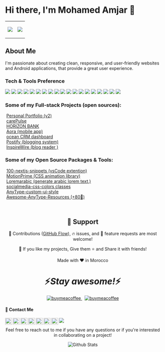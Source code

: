 

# Hi there, I'm Mohamed Amjar 👋
<table align="center" >
 <row>
  <td>
   
   <p align="center"><img src="https://github-readme-stats.vercel.app/api?username=amjarmed&show_icons=true&theme=radical"/> </p>
  </td>
  <td>

 <p align="center"> <img src="https://github-readme-stats.vercel.app/api/top-langs/?username=amjarmed&layout=compact&theme=tokyonight"/> </p> </td>
 </row>
</table>




## About Me

 I'm passionate about creating clean, responsive, and user-friendly websites and Android applications, that provide a great user experience.

### Tech & Tools Preference

<p align="center">
  <!-- For more icons please follow  https://github.com/MikeCodesDotNET/ColoredBadges -->
<!--  https://ileriayo.github.io/markdown-badges/ -->

<img src = "https://img.shields.io/badge/-HTML5-E34F26?style=flat&logo=html5&logoColor=white"> <img src = "https://img.shields.io/badge/-CSS3-1572B6?style=flat&logo=css3&logoColor=white">
<img src="https://img.shields.io/badge/-Bootstrap-563D7C?style=flat&logo=bootstrap&logoColor=white">
<img src="https://img.shields.io/badge/-JavaScript-eed718?style=flat&logo=javascript&logoColor=ffffff">
<img src="https://img.shields.io/badge/-Sass-cc6699?style=flat&logo=sass&logoColor=ffffff">
<img src="https://img.shields.io/badge/-React-000000?style=flat&logo=react&logoColor=00c8ff">
<img src="https://img.shields.io/badge/-MongoDB-4DB33D?style=flat&logo=mongodb&logoColor=FFFFFF">
<img src="https://img.shields.io/badge/-GraphQL-e535ab?style=flat&logo=graphql&logoColor=FFFFFF">
<img src="https://img.shields.io/badge/-MySQL-F29111?style=flat&logo=mysql&logoColor=FFFFFF">
<img src="https://img.shields.io/badge/-Express.js-787878?style=flat">
<img src="https://img.shields.io/badge/-Node.js-3C873A?style=flat&logo=Node.js&logoColor=white">
<img src="https://img.shields.io/badge/-Firebase-FFA611?style=flat&logo=firebase&logoColor=FFFFFF">
<img src="http://img.shields.io/badge/-Google%20Cloud%20Platform-4285F4?style=flat&logo=google%20cloud&logoColor=white">
<img src="https://img.shields.io/badge/-Progressive Web Apps-5A0FC8?style=flat">
<img src="http://img.shields.io/badge/-Git-F1502F?style=flat&logo=git&logoColor=FFFFFF">
<img src="http://img.shields.io/badge/-Github-000000?style=flat&logo=github&logoColor=FFFFFF">
<img src="http://img.shields.io/badge/-VS%20Code-007ACC?style=flat&logo=visual%20studio%20code&logoColor=white">
<img src="http://img.shields.io/badge/-Heroku-430098?style=flat&logo=heroku&logoColor=white">
<img src="http://img.shields.io/badge/-Vercel-black?style=flat&logo=vercel&logoColor=white">

</p> 

### Some of my Full-stack Projects (open sources):
 <a href="https://www.amjarmed.com/" style="vertical-align:top; margin:4px"> Personal Portfolio (v2)</a><br />
 <a href="https://github.com/amjarmed/care-pulse" style="vertical-align:top; margin:4px"> carePulse</a><br />
 <a href="https://github.com/amjarmed/jsm-banking" style="vertical-align:top; margin:4px"> HORIZON BANK</a><br />
 <a href="https://github.com/amjarmed/aora-react-native-app" style="vertical-align:top; margin:4px"> Aora (mobile app)</a><br />
 <a href="https://github.com/amjarmed/ocean-crm-dashboard" style="vertical-align:top; margin:4px"> ocean CRM dashboard</a><br />
 <a href="https://github.com/amjarmed/nextjs-sanity-blog" style="vertical-align:top; margin:4px"> Postify (blogging system)</a><br />
 <a href="https://github.com/amjarmed/nextjs-project-blog-posts-api" style="vertical-align:top; margin:4px"> InspireWire (blog reader )</a><br />
 
### Some of my Open Source Packages & Tools:
 <a href="https://github.com/amjarmed/100-nextjs-snippets" style="vertical-align:top; margin:4px"> 100-nextjs-snippets (vsCode extention)</a><br />
 <a href="https://github.com/amjarmed/MotionPrime" style="vertical-align:top; margin:4px"> MotionPrime (CSS animation library)</a><br />
 <a href="https://github.com/amjarmed/loremarabic" style="vertical-align:top; margin:4px"> Loremarabic (generate arabic lorem text,)</a><br />
 <a href="https://github.com/amjarmed/socialmedia-css-colors" style="vertical-align:top; margin:4px"> socialmedia-css-colors classes</a><br />
 <a href="https://github.com/amjarmed/AnyType-custom-ui-style" style="vertical-align:top; margin:4px"> AnyType-custom-ui-style</a><br />
 <a href="https://github.com/amjarmed/Awesome-AnyType-Resources" style="vertical-align:top; margin:4px"> Awesome-AnyType-Resources (+80🌟)</a><br />

<br />

<h2 align="center">🤝 Support</h2>

<p align="center">🎀 Contributions (<a href="https://guides.github.com/introduction/flow" title="GitHub flow">GitHub Flow</a>), 🔥 issues, and 🥮 feature requests are most welcome!</p>

<p align="center">💙 If you like my projects, Give them ⭐ and Share it with friends!</p>
</p>

<p align="center">Made with ❤️ in Morocco</p>

<p align="center"> <h1 align='center'>⚡️<i>Stay awesome!</i>⚡️</h1> </p>
<p align="center">
 <a href="https://www.buymeacoffee.com/amjarmed" style="vertical-align:top; margin:4px">
  <img src="https://www.buymeacoffee.com/assets/img/custom_images/orange_img.png" alt="buymeacoffee" > 
 </a>
   <a href="https://www.paypal.com/cgi-bin/webscr?cmd=_s-xclick&hosted_button_id=9V8PY22DDXMVC" style="vertical-align:top; margin:4px">
  <img src="https://www.paypalobjects.com/en_US/i/btn/btn_subscribe_LG.gif" alt="buymeacoffee" /> 
 </a> 

</p>
<h4 align="start"> 📨 Contact Me </h4>
<p align="center"> 
<a href="https://twitter.com/amjarmed">
  <img align="left" alt="Mohamed Amjar| Twitter" width="22px" src="https://cdn.jsdelivr.net/npm/simple-icons@v3/icons/twitter.svg" />
</a>
<a href="https://www.linkedin.com/in/amjarmed/">
  <img align="left" alt="Linkedin" width="22px" src="https://cdn.jsdelivr.net/npm/simple-icons@v3/icons/linkedin.svg" />
</a>
<a href="https://t.me/amjarmed">
  <img align="left" alt="Telegram" width="22px" src="https://cdn.jsdelivr.net/npm/simple-icons@v3/icons/telegram.svg" />
</a>
<a href="https://www.instagram.com/amjarmed/">
  <img align="left" alt="Instagram" width="22px" src="https://cdn.jsdelivr.net/npm/simple-icons@v3/icons/instagram.svg" />
</a>
<a href="https://www.reddit.com/user/amjarmed/">
  <img align="left" alt=" Reddit" width="22px" src="https://cdn.jsdelivr.net/npm/simple-icons@v3/icons/reddit.svg" />
</a>
<a href="https://leetcode.com/amjarmed/">
  <img align="left" alt="Leetcode" width="22px" src="https://cdn.jsdelivr.net/npm/simple-icons@v3/icons/leetcode.svg" />
</a>
<a href="https://www.codechef.com/users/amjarmed">
  <img align="left" alt=" Codechef" width="22px" src="https://cdn.jsdelivr.net/npm/simple-icons@v3/icons/codechef.svg" />
</a>

![](https://visitor-badge.glitch.me/badge?page_id=8bithemant.8bithemant)


</p>
<p align="center">
Feel free to reach out to me if you have any questions or if you're interested in collaborating on a project!
</p>




<p align="center">
        <img src="https://raw.githubusercontent.com/mayhemantt/mayhemantt/Update/svg/Bottom.svg" alt="Github Stats" />
</p>
